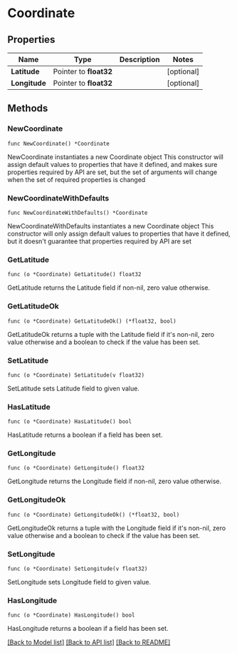 # Coordinate

## Properties

Name | Type | Description | Notes
------------ | ------------- | ------------- | -------------
**Latitude** | Pointer to **float32** |  | [optional] 
**Longitude** | Pointer to **float32** |  | [optional] 

## Methods

### NewCoordinate

`func NewCoordinate() *Coordinate`

NewCoordinate instantiates a new Coordinate object
This constructor will assign default values to properties that have it defined,
and makes sure properties required by API are set, but the set of arguments
will change when the set of required properties is changed

### NewCoordinateWithDefaults

`func NewCoordinateWithDefaults() *Coordinate`

NewCoordinateWithDefaults instantiates a new Coordinate object
This constructor will only assign default values to properties that have it defined,
but it doesn't guarantee that properties required by API are set

### GetLatitude

`func (o *Coordinate) GetLatitude() float32`

GetLatitude returns the Latitude field if non-nil, zero value otherwise.

### GetLatitudeOk

`func (o *Coordinate) GetLatitudeOk() (*float32, bool)`

GetLatitudeOk returns a tuple with the Latitude field if it's non-nil, zero value otherwise
and a boolean to check if the value has been set.

### SetLatitude

`func (o *Coordinate) SetLatitude(v float32)`

SetLatitude sets Latitude field to given value.

### HasLatitude

`func (o *Coordinate) HasLatitude() bool`

HasLatitude returns a boolean if a field has been set.

### GetLongitude

`func (o *Coordinate) GetLongitude() float32`

GetLongitude returns the Longitude field if non-nil, zero value otherwise.

### GetLongitudeOk

`func (o *Coordinate) GetLongitudeOk() (*float32, bool)`

GetLongitudeOk returns a tuple with the Longitude field if it's non-nil, zero value otherwise
and a boolean to check if the value has been set.

### SetLongitude

`func (o *Coordinate) SetLongitude(v float32)`

SetLongitude sets Longitude field to given value.

### HasLongitude

`func (o *Coordinate) HasLongitude() bool`

HasLongitude returns a boolean if a field has been set.


[[Back to Model list]](../README.md#documentation-for-models) [[Back to API list]](../README.md#documentation-for-api-endpoints) [[Back to README]](../README.md)


